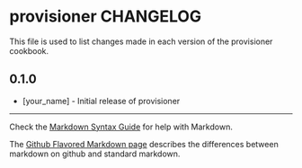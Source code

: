 provisioner CHANGELOG
=====================

This file is used to list changes made in each version of the provisioner cookbook.

0.1.0
-----
- [your_name] - Initial release of provisioner

- - -
Check the [Markdown Syntax Guide](http://daringfireball.net/projects/markdown/syntax) for help with Markdown.

The [Github Flavored Markdown page](http://github.github.com/github-flavored-markdown/) describes the differences between markdown on github and standard markdown.
